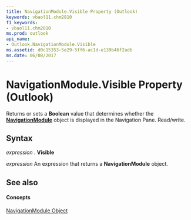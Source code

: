```yaml
---
title: NavigationModule.Visible Property (Outlook)
keywords: vbaol11.chm2810
f1_keywords:
- vbaol11.chm2810
ms.prod: outlook
api_name:
- Outlook.NavigationModule.Visible
ms.assetid: d0c15353-5e29-5ff6-ac1d-e139b46f2adb
ms.date: 06/08/2017
---
```



# NavigationModule.Visible Property (Outlook)

Returns or sets a  **Boolean** value that determines whether the **[NavigationModule](Outlook.NavigationModule.md)** object is displayed in the Navigation Pane. Read/write.


## Syntax

 _expression_ . **Visible**

 _expression_ An expression that returns a **NavigationModule** object.


## See also


#### Concepts


[NavigationModule Object](Outlook.NavigationModule.md)

